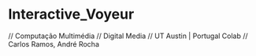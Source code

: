 Interactive_Voyeur
==================

// Computação Multimédia // Digital Media // UT Austin | Portugal Colab // Carlos Ramos, André Rocha